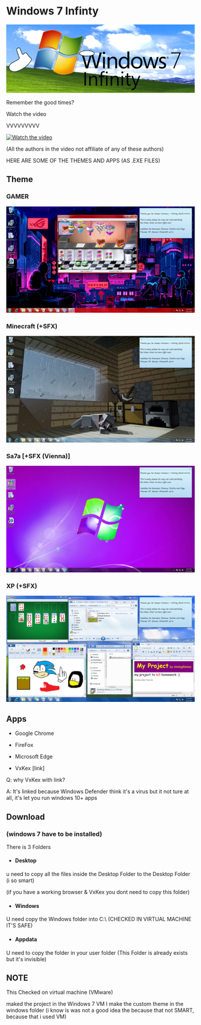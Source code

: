 
# Windows 7 Infinty
![Logo](https://raw.githubusercontent.com/eladogGames/Win7Infinty/refs/heads/main/PNG/%E2%80%8F%E2%80%8FWin7infintyLOGO.png)

Remember the good times?

Watch the video

VVVVVVVVV

[![Watch the video](https://i9.ytimg.com/vi_webp/xQ8zQZ8ehmM/mqdefault.webp?v=674f3455&sqp=CIjfxroG&rs=AOn4CLBf6WOalIV9RIUyW_bZl9eEqHQ8lw)](https://youtu.be/xQ8zQZ8ehmM)

(All the authors in the video not affiliate of any of these authors)


HERE ARE SOME OF THE THEMES AND APPS (AS .EXE FILES)


## Theme

### GAMER
![GAMER](https://raw.githubusercontent.com/eladogGames/Win7Infinty/refs/heads/main/PNG/Gamer.png)

### Minecraft (+SFX)
![MC](https://raw.githubusercontent.com/eladogGames/Win7Infinty/refs/heads/main/PNG/MC.png)

### Sa7a [+SFX (Vienna)]

![SA7A](https://raw.githubusercontent.com/eladogGames/Win7Infinty/refs/heads/main/PNG/Sa7a.png)

### XP (+SFX)

![XP](https://raw.githubusercontent.com/eladogGames/Win7Infinty/refs/heads/main/PNG/XP.png)


## Apps

* Google Chrome

* FireFox

* Microsoft Edge

* VxKex [link]

Q: why VxKex with link?

A: It's linked because Windows Defender think it's a virus but it not ture at all,
it's let you run windows 10+ apps

## Download 

### (windows 7 have to be installed)

There is 3 Folders

* #### Desktop 
u need to copy all the files inside the Desktop Folder to the Desktop Folder (i so smart)

(if you have a working browser & VxKex you dont need to copy this folder)


* #### Windows

U need copy the Windows folder into C:\ (CHECKED IN VIRTUAL MACHINE IT'S SAFE)

* #### Appdata
U need to copy the folder in your user folder (This Folder is already exists
but it's invisible)

## NOTE
This Checked on virtual machine (VMware)

maked the project in the Windows 7 VM
I make the custom theme in the windows folder (i know is was not a good idea the because that not SMART, because that i used VM)


